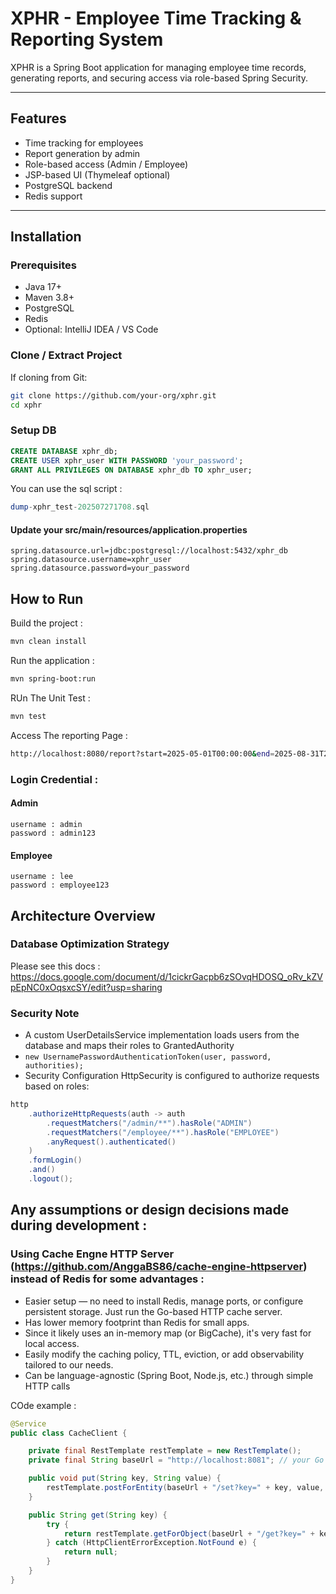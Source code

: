 # XPHR - Employee Time Tracking & Reporting System

XPHR is a Spring Boot application for managing employee time records, generating reports, and securing access via role-based Spring Security.

---

## Features

- Time tracking for employees
- Report generation by admin
- Role-based access (Admin / Employee)
- JSP-based UI (Thymeleaf optional)
- PostgreSQL backend
- Redis support

---

## Installation

### Prerequisites

- Java 17+
- Maven 3.8+
- PostgreSQL
- Redis
- Optional: IntelliJ IDEA / VS Code

### Clone / Extract Project

If cloning from Git:

```bash
git clone https://github.com/your-org/xphr.git
cd xphr
```

### Setup DB 

```sql
CREATE DATABASE xphr_db;
CREATE USER xphr_user WITH PASSWORD 'your_password';
GRANT ALL PRIVILEGES ON DATABASE xphr_db TO xphr_user;
```

You can use the sql script : 
```sql
dump-xphr_test-202507271708.sql
```

#### Update your src/main/resources/application.properties
```properties
spring.datasource.url=jdbc:postgresql://localhost:5432/xphr_db
spring.datasource.username=xphr_user
spring.datasource.password=your_password
```

## How to Run
Build the project : 
```bash
mvn clean install
```

Run the application : 
```bash
mvn spring-boot:run
```

RUn The Unit Test : 
```bash
mvn test
```

Access The reporting Page : 
```bash
http://localhost:8080/report?start=2025-05-01T00:00:00&end=2025-08-31T23:59:59
```

### Login Credential : 
#### Admin 
```
username : admin
password : admin123
```

#### Employee
```
username : lee
password : employee123
```

## Architecture Overview

### Database Optimization Strategy 
Please see this docs : https://docs.google.com/document/d/1cickrGacpb6zSOvqHDOSQ_oRv_kZVpEpNC0xOqsxcSY/edit?usp=sharing 

### Security Note
- A custom UserDetailsService implementation loads users from the database and maps their roles to GrantedAuthority
- ```new UsernamePasswordAuthenticationToken(user, password, authorities);```
- Security Configuration HttpSecurity is configured to authorize requests based on roles:
```java
http
    .authorizeHttpRequests(auth -> auth
        .requestMatchers("/admin/**").hasRole("ADMIN")
        .requestMatchers("/employee/**").hasRole("EMPLOYEE")
        .anyRequest().authenticated()
    )
    .formLogin()
    .and()
    .logout();
```

## Any assumptions or design decisions made during development :

### Using Cache Engne HTTP Server (https://github.com/AnggaBS86/cache-engine-httpserver) instead of Redis for some advantages : 
- Easier setup — no need to install Redis, manage ports, or configure persistent storage. Just run the Go-based HTTP cache server.
- Has lower memory footprint than Redis for small apps.
- Since it likely uses an in-memory map (or BigCache), it's very fast for local access.
- Easily modify the caching policy, TTL, eviction, or add observability tailored to our needs.
- Can be language-agnostic (Spring Boot, Node.js, etc.) through simple HTTP calls

COde example : 
```java
@Service
public class CacheClient {

    private final RestTemplate restTemplate = new RestTemplate();
    private final String baseUrl = "http://localhost:8081"; // your Go cache server

    public void put(String key, String value) {
        restTemplate.postForEntity(baseUrl + "/set?key=" + key, value, Void.class);
    }

    public String get(String key) {
        try {
            return restTemplate.getForObject(baseUrl + "/get?key=" + key, String.class);
        } catch (HttpClientErrorException.NotFound e) {
            return null;
        }
    }
}
```


